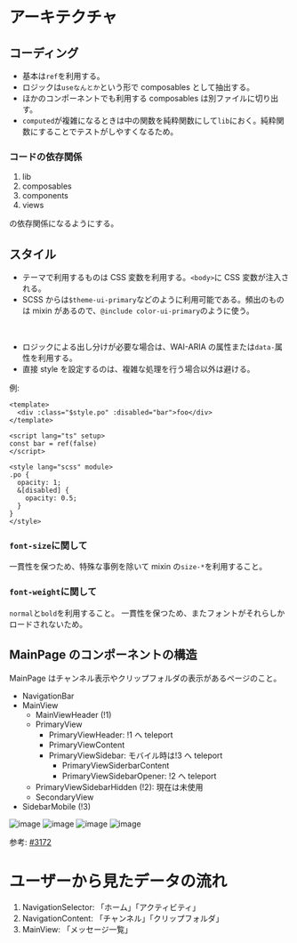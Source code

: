 # アーキテクチャ

## コーディング

- 基本は`ref`を利用する。
- ロジックは`useなんとか`という形で composables として抽出する。
- ほかのコンポーネントでも利用する composables は別ファイルに切り出す。
- `computed`が複雑になるときは中の関数を純粋関数にして`lib`におく。純粋関数にすることでテストがしやすくなるため。

### コードの依存関係

1. lib
1. composables
1. components
1. views

の依存関係になるようにする。

## スタイル

- テーマで利用するものは CSS 変数を利用する。`<body>`に CSS 変数が注入される。
- SCSS からは`$theme-ui-primary`などのように利用可能である。頻出のものは mixin があるので、`@include color-ui-primary`のように使う。

<br/>

- ロジックによる出し分けが必要な場合は、WAI-ARIA の属性または`data-`属性を利用する。
- 直接 style を設定するのは、複雑な処理を行う場合以外は避ける。

例:

```vue
<template>
  <div :class="$style.po" :disabled="bar">foo</div>
</template>

<script lang="ts" setup>
const bar = ref(false)
</script>

<style lang="scss" module>
.po {
  opacity: 1;
  &[disabled] {
    opacity: 0.5;
  }
}
</style>
```

### `font-size`に関して

一貫性を保つため、特殊な事例を除いて mixin の`size-*`を利用すること。

### `font-weight`に関して

`normal`と`bold`を利用すること。
一貫性を保つため、またフォントがそれらしかロードされないため。

## MainPage のコンポーネントの構造

MainPage はチャンネル表示やクリップフォルダの表示があるページのこと。

- NavigationBar
- MainView
  - MainViewHeader (!1)
  - PrimaryView
    - PrimaryViewHeader: !1 へ teleport
    - PrimaryViewContent
    - PrimaryViewSidebar: モバイル時は!3 へ teleport
      - PrimaryViewSiderbarContent
      - PrimaryViewSidebarOpener: !2 へ teleport
  - PrimaryViewSidebarHidden (!2): 現在は未使用
  - SecondaryView
- SidebarMobile (!3)

![image](https://user-images.githubusercontent.com/49056869/170906493-d200b0e5-baf3-4be5-aa89-be4db5ea2f2e.png)
![image](https://user-images.githubusercontent.com/49056869/170906508-00734867-b3d2-4fcd-b53a-0a142ece1452.png)
![image](https://user-images.githubusercontent.com/49056869/170906523-5c253f28-40ed-4d43-8212-e97de7111c0f.png) ![image](https://user-images.githubusercontent.com/49056869/170906535-2615d42c-86f8-4198-8353-3831b215b08c.png)

参考: [#3172](https://github.com/traPtitech/traQ_S-UI/pull/3172)

# ユーザーから見たデータの流れ

1. NavigationSelector: 「ホーム」「アクティビティ」
1. NavigationContent: 「チャンネル」「クリップフォルダ」
1. MainView: 「メッセージ一覧」
